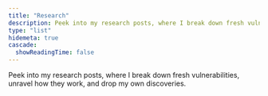 ```yaml
---
title: "Research"
description: Peek into my research posts, where I break down fresh vulnerabilities, unravel how they work, and drop my own discoveries.
type: "list"
hidemeta: true
cascade:
  showReadingTime: false
--- 
```

Peek into my research posts, where I break down fresh vulnerabilities, unravel how they work, and drop my own discoveries.